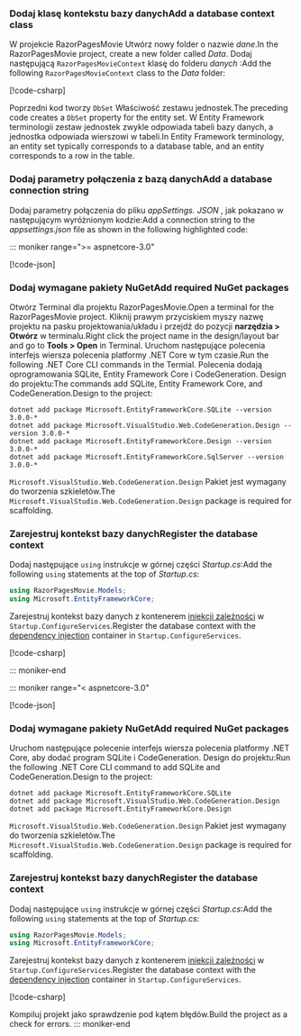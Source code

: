 <a name="dc"></a>

### <a name="add-a-database-context-class"></a><span data-ttu-id="87b0b-101">Dodaj klasę kontekstu bazy danych</span><span class="sxs-lookup"><span data-stu-id="87b0b-101">Add a database context class</span></span>

<span data-ttu-id="87b0b-102">W projekcie RazorPagesMovie Utwórz nowy folder o nazwie *dane*.</span><span class="sxs-lookup"><span data-stu-id="87b0b-102">In the RazorPagesMovie project, create a new folder called *Data*.</span></span> <span data-ttu-id="87b0b-103">Dodaj następującą `RazorPagesMovieContext` klasę do folderu *danych* :</span><span class="sxs-lookup"><span data-stu-id="87b0b-103">Add the following `RazorPagesMovieContext` class to the *Data* folder:</span></span>

[!code-csharp[](~/tutorials/razor-pages/razor-pages-start/sample/RazorPagesMovie22/Data/RazorPagesMovieContext.cs)]

<span data-ttu-id="87b0b-104">Poprzedni kod tworzy `DbSet` Właściwość zestawu jednostek.</span><span class="sxs-lookup"><span data-stu-id="87b0b-104">The preceding code creates a `DbSet` property for the entity set.</span></span> <span data-ttu-id="87b0b-105">W Entity Framework terminologii zestaw jednostek zwykle odpowiada tabeli bazy danych, a jednostka odpowiada wierszowi w tabeli.</span><span class="sxs-lookup"><span data-stu-id="87b0b-105">In Entity Framework terminology, an entity set typically corresponds to a database table, and an entity corresponds to a row in the table.</span></span>

<a name="cs"></a>

### <a name="add-a-database-connection-string"></a><span data-ttu-id="87b0b-106">Dodaj parametry połączenia z bazą danych</span><span class="sxs-lookup"><span data-stu-id="87b0b-106">Add a database connection string</span></span>

<span data-ttu-id="87b0b-107">Dodaj parametry połączenia do pliku *appSettings. JSON* , jak pokazano w następującym wyróżnionym kodzie:</span><span class="sxs-lookup"><span data-stu-id="87b0b-107">Add a connection string to the *appsettings.json* file as shown in the following highlighted code:</span></span>

::: moniker range=">= aspnetcore-3.0"

[!code-json[](~/tutorials/razor-pages/razor-pages-start/sample/RazorPagesMovie30/appsettings_SQLite.json?highlight=10-12)]

### <a name="add-required-nuget-packages"></a><span data-ttu-id="87b0b-108">Dodaj wymagane pakiety NuGet</span><span class="sxs-lookup"><span data-stu-id="87b0b-108">Add required NuGet packages</span></span>

<span data-ttu-id="87b0b-109">Otwórz Terminal dla projektu RazorPagesMovie.</span><span class="sxs-lookup"><span data-stu-id="87b0b-109">Open a terminal for the RazorPagesMovie project.</span></span>  <span data-ttu-id="87b0b-110">Kliknij prawym przyciskiem myszy nazwę projektu na pasku projektowania/układu i przejdź do pozycji **narzędzia > Otwórz** w terminalu.</span><span class="sxs-lookup"><span data-stu-id="87b0b-110">Right click the project name in the design/layout bar and go to **Tools > Open** in Terminal.</span></span> <span data-ttu-id="87b0b-111">Uruchom następujące polecenia interfejs wiersza polecenia platformy .NET Core w tym czasie.</span><span class="sxs-lookup"><span data-stu-id="87b0b-111">Run the following .NET Core CLI commands in the Termial.</span></span> <span data-ttu-id="87b0b-112">Polecenia dodają oprogramowania SQLite, Entity Framework Core i CodeGeneration. Design do projektu:</span><span class="sxs-lookup"><span data-stu-id="87b0b-112">The commands add SQLite, Entity Framework Core, and  CodeGeneration.Design to the project:</span></span>

```console
dotnet add package Microsoft.EntityFrameworkCore.SQLite --version 3.0.0-*
dotnet add package Microsoft.VisualStudio.Web.CodeGeneration.Design --version 3.0.0-*
dotnet add package Microsoft.EntityFrameworkCore.Design --version 3.0.0-*
dotnet add package Microsoft.EntityFrameworkCore.SqlServer --version 3.0.0-*
```

<span data-ttu-id="87b0b-113">`Microsoft.VisualStudio.Web.CodeGeneration.Design` Pakiet jest wymagany do tworzenia szkieletów.</span><span class="sxs-lookup"><span data-stu-id="87b0b-113">The `Microsoft.VisualStudio.Web.CodeGeneration.Design` package is required for scaffolding.</span></span>

<a name="reg"></a>

### <a name="register-the-database-context"></a><span data-ttu-id="87b0b-114">Zarejestruj kontekst bazy danych</span><span class="sxs-lookup"><span data-stu-id="87b0b-114">Register the database context</span></span>

<span data-ttu-id="87b0b-115">Dodaj następujące `using` instrukcje w górnej części *Startup.cs*:</span><span class="sxs-lookup"><span data-stu-id="87b0b-115">Add the following `using` statements at the top of *Startup.cs*:</span></span>

```csharp
using RazorPagesMovie.Models;
using Microsoft.EntityFrameworkCore;
```

<span data-ttu-id="87b0b-116">Zarejestruj kontekst bazy danych z kontenerem [iniekcji zależności](xref:fundamentals/dependency-injection) w `Startup.ConfigureServices`.</span><span class="sxs-lookup"><span data-stu-id="87b0b-116">Register the database context with the [dependency injection](xref:fundamentals/dependency-injection) container in `Startup.ConfigureServices`.</span></span>

[!code-csharp[](~/tutorials/razor-pages/razor-pages-start/sample/RazorPagesMovie30/Startup.cs?name=snippet_UseSqlite&highlight=11-12)]

::: moniker-end

::: moniker range="< aspnetcore-3.0"

[!code-json[](~/tutorials/razor-pages/razor-pages-start/sample/RazorPagesMovie/appsettings_SQLite.json?highlight=8-9)]

### <a name="add-required-nuget-packages"></a><span data-ttu-id="87b0b-117">Dodaj wymagane pakiety NuGet</span><span class="sxs-lookup"><span data-stu-id="87b0b-117">Add required NuGet packages</span></span>

<span data-ttu-id="87b0b-118">Uruchom następujące polecenie interfejs wiersza polecenia platformy .NET Core, aby dodać program SQLite i CodeGeneration. Design do projektu:</span><span class="sxs-lookup"><span data-stu-id="87b0b-118">Run the following .NET Core CLI command to add SQLite and CodeGeneration.Design  to the project:</span></span>

```console
dotnet add package Microsoft.EntityFrameworkCore.SQLite
dotnet add package Microsoft.VisualStudio.Web.CodeGeneration.Design
dotnet add package Microsoft.EntityFrameworkCore.Design

```

<span data-ttu-id="87b0b-119">`Microsoft.VisualStudio.Web.CodeGeneration.Design` Pakiet jest wymagany do tworzenia szkieletów.</span><span class="sxs-lookup"><span data-stu-id="87b0b-119">The `Microsoft.VisualStudio.Web.CodeGeneration.Design` package is required for scaffolding.</span></span>

<a name="reg"></a>

### <a name="register-the-database-context"></a><span data-ttu-id="87b0b-120">Zarejestruj kontekst bazy danych</span><span class="sxs-lookup"><span data-stu-id="87b0b-120">Register the database context</span></span>

<span data-ttu-id="87b0b-121">Dodaj następujące `using` instrukcje w górnej części *Startup.cs*:</span><span class="sxs-lookup"><span data-stu-id="87b0b-121">Add the following `using` statements at the top of *Startup.cs*:</span></span>

```csharp
using RazorPagesMovie.Models;
using Microsoft.EntityFrameworkCore;
```

<span data-ttu-id="87b0b-122">Zarejestruj kontekst bazy danych z kontenerem [iniekcji zależności](xref:fundamentals/dependency-injection) w `Startup.ConfigureServices`.</span><span class="sxs-lookup"><span data-stu-id="87b0b-122">Register the database context with the [dependency injection](xref:fundamentals/dependency-injection) container in `Startup.ConfigureServices`.</span></span>

[!code-csharp[](~/tutorials/razor-pages/razor-pages-start/sample/RazorPagesMovie22/Startup.cs?name=snippet_UseSqlite&highlight=11-12)]

<span data-ttu-id="87b0b-123">Kompiluj projekt jako sprawdzenie pod kątem błędów.</span><span class="sxs-lookup"><span data-stu-id="87b0b-123">Build the project as a check for errors.</span></span>
::: moniker-end
